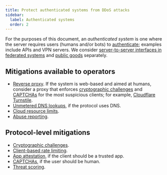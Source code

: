 ```yaml
---
title: Protect authenticated systems from DDoS attacks
sidebar:
  label: Authenticated systems
  order: 2
---
```


For the purposes of this document, an _authenticated system_ is one where the server requires users (humans and/or bots) to [authenticate](../mitigations/authentication.md);
examples include APIs and VPN servers.
We consider [server-to-server interfaces in federated systems](federated.md) and [public goods](public-goods.md) separately.

## Mitigations available to operators

- [Reverse proxy](../mitigations/reverse-proxies.md). If the system is web-based and aimed at humans, consider a proxy that enforces [cryptographic challenges](../mitigations/crypto-challenges.md) and [CAPTCHAs](../mitigations/captchas.md) for the most suspicious clients; for example, [Cloudflare Turnstile](https://developers.cloudflare.com/turnstile/).
- [Unmetered DNS lookups](../mitigations/unmetered-dns.md), if the protocol uses DNS.
- [Cloud resource limits](../mitigations/resource-limits.md).
- [Abuse reporting](../mitigations/abuse-reporting.md).

## Protocol-level mitigations

- [Cryptographic challenges](../mitigations/crypto-challenges.md).
- [Client-based rate limiting](../mitigations/rate-limiting.md).
- [App attestation](../mitigations/app-attestation.md), if the client should be a trusted app.
- [CAPTCHAs](../mitigations/captchas.md), if the user should be human.
- [Threat scoring](../mitigations/threat-scoring.md).
